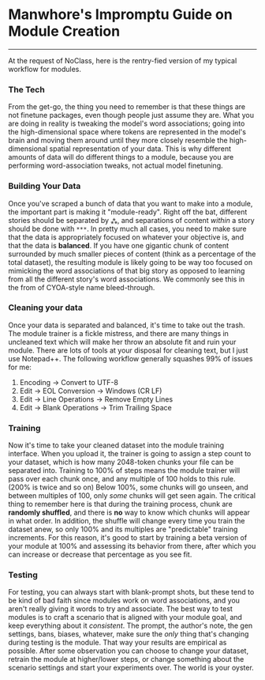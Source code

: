 # Manwhore's Impromptu Guide on Module Creation
***
At the request of NoClass, here is the rentry-fied version of my typical workflow for modules.

### The Tech
From the get-go, the thing you need to remember is that these things are not finetune packages, even though people just assume they are. What you are doing in reality is tweaking the model's word associations; going into the high-dimensional space where tokens are represented in the model's brain and moving them around until they more closely resemble the high-dimensional spatial representation of your data. This is why different amounts of data will do different things to a module, because you are performing word-association tweaks, not actual model finetuning.

### Building Your Data
Once you've scraped a bunch of data that you want to make into a module, the important part is making it "module-ready". Right off the bat, different stories should be separated by `⁂`, and separations of content *within* a story should be done with `***`. In pretty much all cases, you need to make sure that the data is appropriately focused on whatever your objective is, and that the data is **balanced**.
If you have one gigantic chunk of content surrounded by much smaller pieces of content (think as a percentage of the total dataset), the resulting module is likely going to be way too focused on mimicking the word associations of that big story as opposed to learning from all the different story's word associations. We commonly see this in the from of CYOA-style name bleed-through.

### Cleaning your data
Once your data is separated and balanced, it's time to take out the trash. The module trainer is a fickle mistress, and there are many things in uncleaned text which will make her throw an absolute fit and ruin your module. There are lots of tools at your disposal for cleaning text, but I just use Notepad++. The following workflow generally squashes 99% of issues for me:

1. Encoding → Convert to UTF-8
2. Edit → EOL Conversion → Windows (CR LF)
3. Edit → Line Operations → Remove Empty Lines
4. Edit → Blank Operations → Trim Trailing Space

### Training
Now it's time to take your cleaned dataset into the module training interface. When you upload it, the trainer is going to assign a step count to your dataset, which is how many 2048-token chunks your file can be separated into. Training to 100% of steps means the module trainer will pass over each chunk once, and any multiple of 100 holds to this rule. (200% is twice and so on) Below 100%, some chunks will go unseen, and between multiples of 100, only *some* chunks will get seen again.
The critical thing to remember here is that during the training process, chunk are **randomly shuffled**, and there is **no** way to know which chunks will appear in what order. In addition, the shuffle will change every time you train the dataset anew, so only 100% and its multiples are "predictable" training increments. For this reason, it's good to start by training a beta version of your module at 100% and assessing its behavior from there, after which you can increase or decrease that percentage as you see fit.

### Testing
For testing, you can always start with blank-prompt shots, but these tend to be kind of bad faith since modules work on word associations, and you aren't really giving it words to try and associate. The best way to test modules is to craft a scenario that is aligned with your module goal, and keep everything about it *consistent*. The prompt, the author's note, the gen settings, bans, biases, whatever, make sure the *only* thing that's changing during testing is the module. That way your results are empirical as possible. After some observation you can choose to change your dataset, retrain the module at higher/lower steps, or change something about the scenario settings and start your experiments over. The world is your oyster.